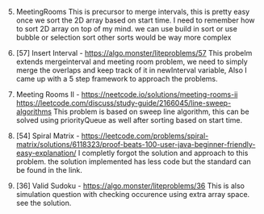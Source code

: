 5. MeetingRooms
    This is precursor to merge intervals, this is pretty easy once we sort the 2D array based on start time.
    I need to remember how to sort 2D array on top of my mind. we can use build in sort or use bubble or selection sort other sorts would be way more complex

42. [57] Insert Interval - https://algo.monster/liteproblems/57
    This probelm extends mergeinterval and meeting room problem, we need to simply merge the overlaps and keep track of it in newInterval variable, Also I came up with a 5 step framework to approach the problems.

54. Meeting Rooms II - https://neetcode.io/solutions/meeting-rooms-ii    https://leetcode.com/discuss/study-guide/2166045/line-sweep-algorithms
    This problem is based on sweep line algorithm, this can be solved using priorityQueue as well after sorting based on start time.

65. [54] Spiral Matrix - https://leetcode.com/problems/spiral-matrix/solutions/6118323/proof-beats-100-user-java-beginner-friendly-easy-explanation/
    I completly forgot the solution and approach to this problem. the solution implemented has less code but the standard can be found in the link.

66. [36] Valid Sudoku - https://algo.monster/liteproblems/36
    This is also simulation question with checking occurence using extra array space. see the solution.